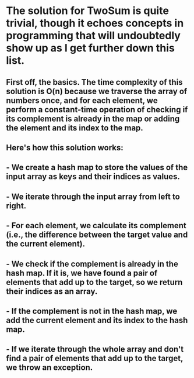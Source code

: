 # The solution for TwoSum is quite trivial, though it echoes concepts in programming that will undoubtedly show up as I get further down this list.
## First off, the basics. The time complexity of this solution is O(n) because we traverse the array of numbers once, and for each element, we perform a constant-time operation of checking if its complement is already in the map or adding the element and its index to the map.

## Here's how this solution works:

## - We create a hash map to store the values of the input array as keys and their indices as values.
## - We iterate through the input array from left to right.
## - For each element, we calculate its complement (i.e., the difference between the target value and the current element).
## - We check if the complement is already in the hash map. If it is, we have found a pair of elements that add up to the target, so we return their indices as an array.
## - If the complement is not in the hash map, we add the current element and its index to the hash map.
## - If we iterate through the whole array and don't find a pair of elements that add up to the target, we throw an exception.
